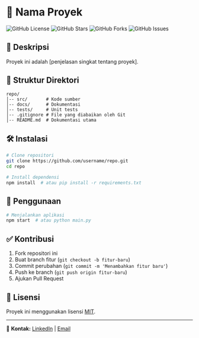 # 📌 Nama Proyek

![GitHub License](https://img.shields.io/github/license/username/repo)
![GitHub Stars](https://img.shields.io/github/stars/username/repo)
![GitHub Forks](https://img.shields.io/github/forks/username/repo)
![GitHub Issues](https://img.shields.io/github/issues/username/repo)

## 🚀 Deskripsi
Proyek ini adalah [penjelasan singkat tentang proyek].

## 📂 Struktur Direktori
```
repo/
│-- src/       # Kode sumber
│-- docs/      # Dokumentasi
│-- tests/     # Unit tests
│-- .gitignore # File yang diabaikan oleh Git
│-- README.md  # Dokumentasi utama
```

## 🛠️ Instalasi
```sh
# Clone repositori
git clone https://github.com/username/repo.git
cd repo

# Install dependensi
npm install  # atau pip install -r requirements.txt
```

## 🚀 Penggunaan
```sh
# Menjalankan aplikasi
npm start  # atau python main.py
```

## ✅ Kontribusi
1. Fork repositori ini
2. Buat branch fitur (`git checkout -b fitur-baru`)
3. Commit perubahan (`git commit -m 'Menambahkan fitur baru'`)
4. Push ke branch (`git push origin fitur-baru`)
5. Ajukan Pull Request

## 📄 Lisensi
Proyek ini menggunakan lisensi [MIT](LICENSE).

---

🔗 **Kontak:** [LinkedIn](https://linkedin.com/in/username) | [Email](mailto:email@example.com)
